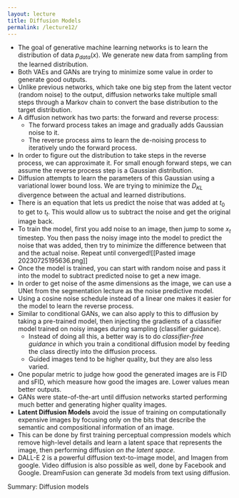 ```yaml
---
layout: lecture
title: Diffusion Models
permalink: /lecture12/
---
```

- The goal of generative machine learning networks is to learn the distribution of data $p_{data}(x)$. We generate new data from sampling from the learned distribution.
- Both VAEs and GANs are trying to minimize some value in order to generate good outputs.
- Unlike previous networks, which take one big step from the latent vector (random noise) to the output, diffusion networks take multiple small steps through a Markov chain to convert the base distribution to the target distribution.
- A diffusion network has two parts: the forward and reverse process:
	- The forward process takes an image and gradually adds Gaussian noise to it.
	- The reverse process aims to learn the de-noising process to iteratively undo the forward process.
- In order to figure out the distribution to take steps in the reverse process, we can approximate it. For small enough forward steps, we can assume the reverse process step is a Gaussian distribution.
- Diffusion attempts to learn the parameters of this Gaussian using a variational lower bound loss. We are trying to minimize the $D_{KL}$ divergence between the actual and learned distributions.
- There is an equation that lets us predict the noise that was added at $t_0$ to get to $t_t$. This would allow us to subtract the noise and get the original image back.
- To train the model, first you add noise to an image, then jump to some $x_t$ timestep. You then pass the noisy image into the model to predict the noise that was added, then try to minimize the difference between that and the actual noise. Repeat until converged![[Pasted image 20230725195636.png]]
- Once the model is trained, you can start with random noise and pass it into the model to subtract predicted noise to get a new image.
- In order to get noise of the asme dimensions as the image, we can use a UNet from the segmentation lecture as the noise predictive model.
- Using a cosine noise schedule instead of a linear one makes it easier for the model to learn the reverse process.
- Similar to conditional GANs, we can also apply to this to diffusion by taking a pre-trained model, then injecting the gradients of a classifier model trained on noisy images during sampling (classifier guidance).
	- Instead of doing all this, a better way is to do *classifier-free guidance* in which you train a conditional diffusion model by feeding the class directly into the diffusion process.
	- Guided images tend to be higher quality, but they are also less varied.
- One popular metric to judge how good the generated images are is FID and sFID, which measure how good the images are. Lower values mean better outputs.
- GANs were state-of-the-art until diffusion networks started performing much better and generating higher quality images.
- **Latent Diffusion Models** avoid the issue of training on computationally expensive images by focusing only on the bits that describe the semantic and compositional information of an image.
- This can be done by first training perceptual compression models which remove high-level details and learn a latent space that represents the image, then performing diffusion *on the latent space*.
- DALL-E 2 is a powerful diffusion text-to-image model, and Imagen from google. Video diffusion is also possible as well, done by Facebook and Google. DreamFusion can generate 3d models from text using diffusion.  

Summary: Diffusion models 